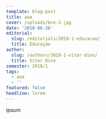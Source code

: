 ```yaml
---
template: blog-post
title: aaa
cover: /uploads/bce-2.jpg
date: '2018-06-26'
editorial:
  slug: /editorials/2018-1-educacao/
  title: Educação
author:
  slug: /authors/2018-1-vitor-dino/
  title: Vitor Dino
semester: 2018/1
tags:
  - aaa
  - ''
featured: false
headline: lorem
---
```

ipsum
